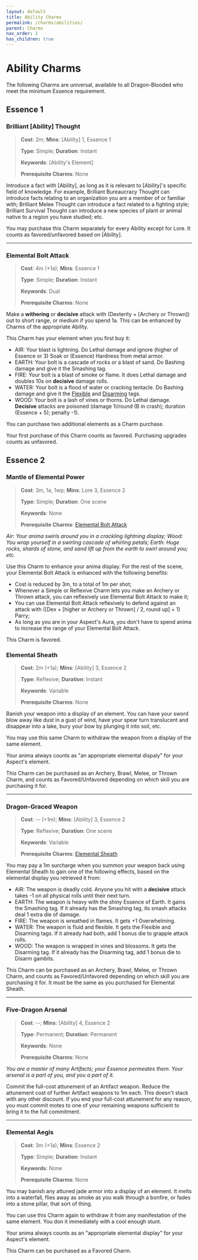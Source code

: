 ```yaml
---
layout: default
title: Ability Charms
permalink: /charms/abilities/
parent: Charms
nav_order: 2
has_children: true
---
```


# Ability Charms

The following Charms are universal, available to all Dragon-Blooded who meet the
minimum Essence requirement.

## Essence 1

### Brilliant [Ability] Thought

> **Cost**: 2m; **Mins**: [Ability] 1, Essence 1
>
> **Type**: Simple; **Duration**: Instant
>
> **Keywords**: [Ability's Element]
>
> **Prerequisite Charms**: None

Introduce a fact with [Ability], as long as it is relevant to [Ability]'s
specific field of knowledge. For example, Brilliant Bureaucracy Thought can
introduce facts relating to an organization you are a member of or familiar
with; Brilliant Melee Thought can introduce a fact related to a fighting style;
Brilliant Survival Thought can introduce a new species of plant or animal native
to a region you have studied; etc.

You may purchase this Charm separately for every Ability except for Lore. It
counts as favored/unfavored based on [Ability].

***

### Elemental Bolt Attack

> **Cost**: 4m (+1a); **Mins**: Essence 1
>
> **Type**: Simple; **Duration**: Instant
>
> **Keywords**: Dual
>
> **Prerequisite Charms**: None

Make a **withering** or **decisive** attack with (Dexterity + [Archery or
Thrown]) out to short range, or medium if you spend 1a. This can be enhanced by
Charms of the appropriate Ability.

This Charm has your element when you first buy it:

- AIR: Your blast is lightning. Do Lethal damage and ignore (higher of Essence
  or 3) Soak or (Essence) Hardness from metal armor.
- EARTH: Your bolt is a cascade of rocks or a blast of sand. Do Bashing damage
  and give it the Smashing tag.
- FIRE: Your bolt is a blast of smoke or flame. It does Lethal damage and
  doubles 10s on **decisive** damage rolls.
- WATER: Your bolt is a flood of water or cracking tentacle. Do Bashing damage
  and give it the [Flexible](/venture/gear/weaponry#other-tags) and
  [Disarming](/venture/gear/weaponry#other-tags) tags.
- WOOD: Your bolt is a lash of vines or thorns. Do Lethal damage. **Decisive**
  attacks are poisoned (damage 1i/round (B in crash); duration (Essence + 5);
  penalty -1).

You can purchase two additional elements as a Charm purchase.

Your first purchase of this Charm counts as favored. Purchasing upgrades counts
as unfavored.

## Essence 2

### Mantle of Elemental Power

> **Cost**: 3m, 1a, 1wp; **Mins**: Lore 3, Essence 2
>
> **Type**: Simple; **Duration**: One scene
>
> **Keywords**: None
>
> **Prerequisite Charms**: [Elemental Bolt Attack](#elemental-bolt-attack)

_Air: Your anima swirls around you in a crackling lightning display; Wood: You_
_wrap yourself in a swirling cascade of whirling petals; Earth: Huge rocks,_
_shards of stone, and sand lift up from the earth to swirl around you; etc._

Use this Charm to enhance your anima display. For the rest of the scene, your
Elemental Bolt Attack is enhanced with the following benefits:

- Cost is reduced by 3m, to a total of 1m per shot;
- Whenever a Simple or Reflexive Charm lets you make an Archery or Thrown
  attack, you can reflexively use Elemental Bolt Attack to make it;
- You  can use Elemental Bolt Attack reflexively to defend against an attack
  with ([Dex + [higher or Archery or Thrown] / 2, round up] + 1) Parry;
- As long as you are in your Aspect's Aura, you don't have to spend anima to
  increase the range of your Elemental Bolt Attack.

This Charm is favored.

### Elemental Sheath

> **Cost**: 2m (+1a); **Mins**: [Ability] 3, Essence 2
>
> **Type**: Reflexive; **Duration**: Instant
>
> **Keywords**: Variable
>
> **Prerequisite Charms**: None

Banish your weapon into a display of an element. You can have your sword blow
away like dust in a gust of wind, have your spear turn translucent and
disappear into a lake, bury your bow by plunging it into soil, etc.

You may use this same Charm to withdraw the weapon from a display of the same
element.

Your anima always counts as "an appropriate elemental dispaly" for your Aspect's
element.

This Charm can be purchased as an Archery, Brawl, Melee, or Thrown Charm, and
counts as Favored/Unfavored depending on which skill you are purchasing it for.

***

### Dragon-Graced Weapon

> **Cost**: -- (+1m); **Mins**: [Ability] 3, Essence 2
>
> **Type**: Reflexive; **Duration**: One scene
>
> **Keywords**: Variable
>
> **Prerequisite Charms**: [Elemental Sheath](#elemental-sheath)

You may pay a 1m surcharge when you summon your weapon back using Elemental
Sheath to gain one of the following effects, based on the elemental display you
retrieved it from:

- AIR: The weapon is deadly cold. Anyone you hit with a **decisive** attack
  takes -1 on all physical rolls until their next turn.
- EARTH: The weapon is heavy with the shiny Essence of Earth. It gains the
  Smashing tag. If it already has the Smashing tag, its smash attacks deal 1
  extra die of damage.
- FIRE: The weapon is wreathed in flames. It gets +1 Overwhelming.
- WATER: The weapon is fluid and flexible. It gets the Flexible and Disarming
  tags. If it already had both, add 1 bonus die to grapple attack rolls.
- WOOD: The weapon is wrapped in vines and blossoms. It gets the Disarming tag.
  If it already has the Disarming tag, add 1 bonus die to Disarm gambits.

This Charm can be purchased as an Archery, Brawl, Melee, or Thrown Charm, and
counts as Favored/Unfavored depending on which skill you are purchasing it for.
It must be the same as you purchased for Elemental Sheath.

***

### Five-Dragon Arsenal

> **Cost**: --; **Mins**: [Ability] 4, Essence 2
>
> **Type**: Permanent; **Duration**: Permanent
>
> **Keywords**: None
>
> **Prerequisite Charms**: None

_You are a master of many Artifacts; your Essence permeates them. Your arsenal_
_is a part of you, and you a part of it._

Commit the full-cost attunement of an Artifact weapon. Reduce the attunement
cost of further Artifact weapons to 1m each. This doesn't stack with any other
discount. If you end your full-cost attunement for any reason, you must commit
motes to one of your remaining weapons sufficient to bring it to the full
commitment.

***

### Elemental Aegis

> **Cost**: 3m (+1a); **Mins**: Essence 2
>
> **Type**: Simple; **Duration**: Instant
>
> **Keywords**: None
>
> **Prerequisite Charms**: None

You may banish any attuned jade armor into a display of an element. It melts
into a waterfall, flies away as smoke as you walk through a bonfire, or fades
into a stone pillar, that sort of thing.

You can use this Charm again to withdraw it from any manifestation of the same
element. You don it immediately with a cool enough stunt.

Your anima always counts as an "appropriate elemental display" for your Aspect's
element.

This Charm can be purchased as a Favored Charm.
